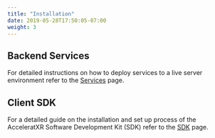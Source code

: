 ```yaml
---
title: "Installation"
date: 2019-05-28T17:50:05-07:00
weight: 3
---
```


## Backend Services

For detailed instructions on how to deploy services to a live server environment refer to the [Services](services) page.

## Client SDK

For a detailed guide on the installation and set up process of the AcceleratXR Software Development Kit (SDK) refer to the [SDK](sdk) page.
